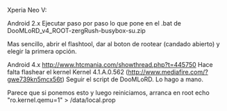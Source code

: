 Xperia Neo V:

Android 2.x
  Ejecutar paso por paso lo que pone en el .bat de DooMLoRD_v4_ROOT-zergRush-busybox-su.zip
  
  Mas sencillo, abrir el flashtool, dar al boton de rootear (candado abierto) y elegir la primera opción.

Android 4.x
  http://www.htcmania.com/showthread.php?t=445750
  Hace falta flashear el kernel Kernel 4.1.A.0.562 (http://www.mediafire.com/?gwe739kn5mcx56t)
  Seguir el script de DooMLoRD. Lo hago a mano.


Parece que si ponemos esto y luego reiniciamos, arranca en root
echo "ro.kernel.qemu=1" > /data/local.prop
